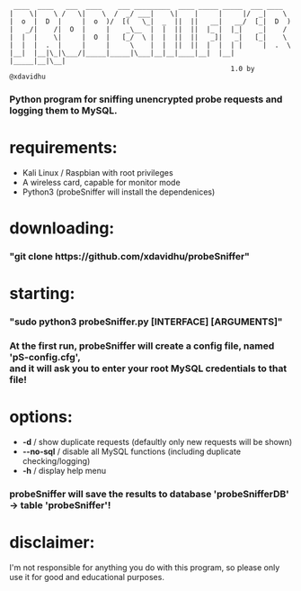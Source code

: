      ____  ____   ___  ____    ___ _________  ____ _____ _____  ___ ____    
    |    \|    \ /   \|    \  /  _/ ___|    \|    |     |     |/  _|    \   
    |  o  |  D  |     |  o  )/  [(   \_|  _  ||  ||   __|   __/  [_|  D  )  
    |   _/|    /|  O  |     |    _\__  |  |  ||  ||  |_ |  |_|    _|    /   
    |  |  |    \|     |  O  |   [_/  \ |  |  ||  ||   _]|   _|   [_|    \   
    |  |  |  .  |     |     |     \    |  |  ||  ||  |  |  | |     |  .  \  
    |__|  |__|\_|\___/|_____|_____|\___|__|__|____|__|  |__| |_____|__|\__| 
                                                           1.0 by @xdavidhu

<h3>Python program for sniffing unencrypted probe requests and logging them to MySQL.</h3>

# requirements:
  * Kali Linux / Raspbian with root privileges<br>
  * A wireless card, capable for monitor mode<br>
  * Python3 (probeSniffer will install the dependenices)
  
# downloading:
  <h3>"git clone https://github.com/xdavidhu/probeSniffer"</h3>
  
# starting:
  <h3>"sudo python3 probeSniffer.py [INTERFACE] [ARGUMENTS]"</h3>
  <h3> At the first run, probeSniffer will create a config file, named 'pS-config.cfg',<br>
       and it will ask you to enter your root MySQL credentials to that file!</h3>
  
# options:
  * <b>-d</b> / show duplicate requests (defaultly only new requests will be shown)
  * <b>--no-sql</b> / disable all MySQL functions (including duplicate checking/logging)
  * <b>-h</b> / display help menu

<h3> probeSniffer will save the results to database 'probeSnifferDB' -> table 'probeSniffer'! </h3>

# disclaimer:
  I'm not responsible for anything you do with this program, so please only use it for good and educational purposes.
